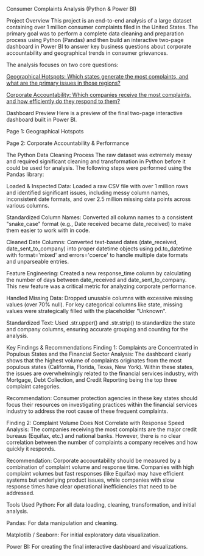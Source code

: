 Consumer Complaints Analysis (Python & Power BI)


Project Overview
This project is an end-to-end analysis of a large dataset containing over 1 million consumer complaints filed in the United States. The primary goal was to perform a complete data cleaning and preparation process using Python (Pandas) and then build an interactive two-page dashboard in Power BI to answer key business questions about corporate accountability and geographical trends in consumer grievances.

The analysis focuses on two core questions:

[Geographical Hotspots: Which states generate the most complaints, and what are the primary issues in those regions?](https://raw.githubusercontent.com/pradyumnsingh06/Consumer-Complaints-Analysis-Python-PowerBI/main/Screenshot%202025-08-03%20144001.png)

[Corporate Accountability: Which companies receive the most complaints, and how efficiently do they respond to them?](https://raw.githubusercontent.com/pradyumnsingh06/Consumer-Complaints-Analysis-Python-PowerBI/main/Screenshot%202025-08-03%20144012.png)

Dashboard Preview
Here is a preview of the final two-page interactive dashboard built in Power BI.

Page 1: Geographical Hotspots

Page 2: Corporate Accountability & Performance

The Python Data Cleaning Process
The raw dataset was extremely messy and required significant cleaning and transformation in Python before it could be used for analysis. The following steps were performed using the Pandas library:

Loaded & Inspected Data: Loaded a raw CSV file with over 1 million rows and identified significant issues, including messy column names, inconsistent date formats, and over 2.5 million missing data points across various columns.

Standardized Column Names: Converted all column names to a consistent "snake_case" format (e.g., Date received became date_received) to make them easier to work with in code.

Cleaned Date Columns: Converted text-based dates (date_received, date_sent_to_company) into proper datetime objects using pd.to_datetime with format='mixed' and errors='coerce' to handle multiple date formats and unparseable entries.

Feature Engineering: Created a new response_time column by calculating the number of days between date_received and date_sent_to_company. This new feature was a critical metric for analyzing corporate performance.

Handled Missing Data: Dropped unusable columns with excessive missing values (over 70% null). For key categorical columns like state, missing values were strategically filled with the placeholder "Unknown".

Standardized Text: Used .str.upper() and .str.strip() to standardize the state and company columns, ensuring accurate grouping and counting for the analysis.

Key Findings & Recommendations
Finding 1: Complaints are Concentrated in Populous States and the Financial Sector
Analysis: The dashboard clearly shows that the highest volume of complaints originates from the most populous states (California, Florida, Texas, New York). Within these states, the issues are overwhelmingly related to the financial services industry, with Mortgage, Debt Collection, and Credit Reporting being the top three complaint categories.

Recommendation: Consumer protection agencies in these key states should focus their resources on investigating practices within the financial services industry to address the root cause of these frequent complaints.

Finding 2: Complaint Volume Does Not Correlate with Response Speed
Analysis: The companies receiving the most complaints are the major credit bureaus (Equifax, etc.) and national banks. However, there is no clear correlation between the number of complaints a company receives and how quickly it responds.

Recommendation: Corporate accountability should be measured by a combination of complaint volume and response time. Companies with high complaint volumes but fast responses (like Equifax) may have efficient systems but underlying product issues, while companies with slow response times have clear operational inefficiencies that need to be addressed.

Tools Used
Python: For all data loading, cleaning, transformation, and initial analysis.

Pandas: For data manipulation and cleaning.

Matplotlib / Seaborn: For initial exploratory data visualization.

Power BI: For creating the final interactive dashboard and visualizations.
